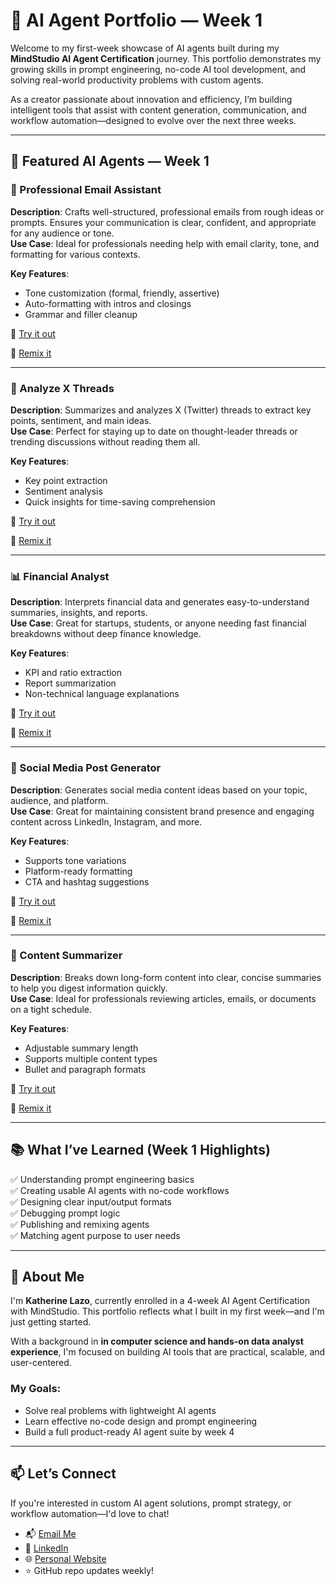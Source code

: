 # 🧠 AI Agent Portfolio — Week 1

Welcome to my first-week showcase of AI agents built during my **MindStudio AI Agent Certification** journey. This portfolio demonstrates my growing skills in prompt engineering, no-code AI tool development, and solving real-world productivity problems with custom agents.

As a creator passionate about innovation and efficiency, I’m building intelligent tools that assist with content generation, communication, and workflow automation—designed to evolve over the next three weeks.

---

## 🚀 Featured AI Agents — Week 1

### 📨 Professional Email Assistant  
**Description**: Crafts well-structured, professional emails from rough ideas or prompts. Ensures your communication is clear, confident, and appropriate for any audience or tone.  
**Use Case**: Ideal for professionals needing help with email clarity, tone, and formatting for various contexts.

**Key Features**:
- Tone customization (formal, friendly, assertive)  
- Auto-formatting with intros and closings  
- Grammar and filler cleanup  

🔗 [Try it out](https://app.mindstudio.ai/agents/professional-email-assistant-dd55a40a/run)

🔁 [Remix it](https://app.mindstudio.ai/agents/professional-email-assistant-dd55a40a/remix)


---

### 🧵 Analyze X Threads  
**Description**: Summarizes and analyzes X (Twitter) threads to extract key points, sentiment, and main ideas.  
**Use Case**: Perfect for staying up to date on thought-leader threads or trending discussions without reading them all.

**Key Features**:
- Key point extraction  
- Sentiment analysis  
- Quick insights for time-saving comprehension  

🔗 [Try it out](https://app.mindstudio.ai/agents/analyze-x-threads/run)

🔁 [Remix it](https://app.mindstudio.ai/agents/analyze-x-threads/remix)

---

### 📊 Financial Analyst  
**Description**: Interprets financial data and generates easy-to-understand summaries, insights, and reports.  
**Use Case**: Great for startups, students, or anyone needing fast financial breakdowns without deep finance knowledge.

**Key Features**:
- KPI and ratio extraction  
- Report summarization  
- Non-technical language explanations  

🔗 [Try it out](https://app.mindstudio.ai/agents/financial-analyst/run)

🔁 [Remix it](https://app.mindstudio.ai/agents/financial-analyst/remix)

---

### 📣 Social Media Post Generator  
**Description**: Generates social media content ideas based on your topic, audience, and platform.  
**Use Case**: Great for maintaining consistent brand presence and engaging content across LinkedIn, Instagram, and more.

**Key Features**:
- Supports tone variations  
- Platform-ready formatting  
- CTA and hashtag suggestions  

🔗 [Try it out](https://app.mindstudio.ai/agents/social-media-post-generator/run)  

🔁 [Remix it](https://app.mindstudio.ai/agents/social-media-post-generator/remix)

---

### 📄 Content Summarizer  
**Description**: Breaks down long-form content into clear, concise summaries to help you digest information quickly.  
**Use Case**: Ideal for professionals reviewing articles, emails, or documents on a tight schedule.

**Key Features**:
- Adjustable summary length  
- Supports multiple content types  
- Bullet and paragraph formats  

🔗 [Try it out](https://app.mindstudio.ai/agents/content-summarizer/run)

🔁 [Remix it](https://app.mindstudio.ai/agents/content-summarizer/remix)

---

## 📚 What I’ve Learned (Week 1 Highlights)

✅ Understanding prompt engineering basics  
✅ Creating usable AI agents with no-code workflows  
✅ Designing clear input/output formats  
✅ Debugging prompt logic  
✅ Publishing and remixing agents  
✅ Matching agent purpose to user needs  

---

## 👋 About Me

I'm **Katherine Lazo**, currently enrolled in a 4-week AI Agent Certification with MindStudio. This portfolio reflects what I built in my first week—and I'm just getting started.

With a background in **in computer science and hands-on data analyst experience**, I'm focused on building AI tools that are practical, scalable, and user-centered.

### My Goals:
- Solve real problems with lightweight AI agents  
- Learn effective no-code design and prompt engineering  
- Build a full product-ready AI agent suite by week 4  

---

## 📫 Let’s Connect

If you're interested in custom AI agent solutions, prompt strategy, or workflow automation—I'd love to chat!

- 📬 [Email Me](mailto:katherine.lazo24@gmail.com)  
- 💼 [LinkedIn](linkedin.com/in/katherine-lazo-1a8349b2)  
- 🌐 [Personal Website](https://www.katherinelazo.net)
- ⭐ GitHub repo updates weekly!
